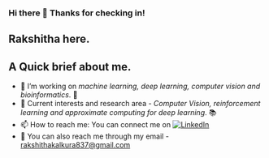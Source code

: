### Hi there 👋 Thanks for checking in!

## Rakshitha here. 
<!--
**RakshithaKalkura/RakshithaKalkura** is a ✨ _special_ ✨ repository because its `README.md` (this file) appears on your GitHub profile.

Here are some ideas to get you started:
-->
## A Quick brief about me.
- 🔭 I’m working on _machine learning, deep learning, computer vision and bioinformatics_. 🤖
- 👾 Current interests and research area - _Computer Vision, reinforcement learning and approximate computing for deep learning_. 📚
- 📫 How to reach me: You can connect me on [![LinkedIn](https://img.shields.io/badge/LinkedIn-0077B5?logo=linkedin&logoColor=white&style=for-the-badge)](https://www.linkedin.com/in/rakshitha-k-/)
- 📩 You can also reach me through my email - rakshithakalkura837@gmail.com
 

